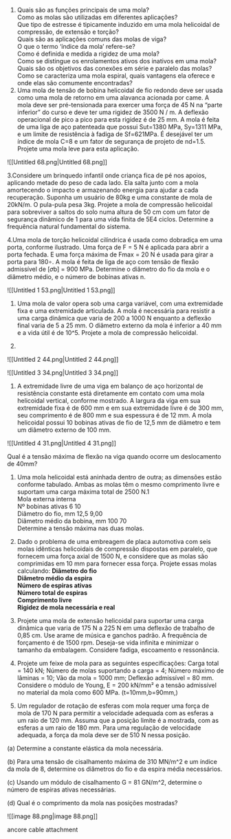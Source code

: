 1. Quais são as funções principais de uma mola?  
    Como as molas são utilizadas em diferentes aplicações?  
    Que tipo de estresse é tipicamente induzido em uma mola helicoidal de compressão, de extensão e torção?  
    Quais são as aplicações comuns das molas de viga?  
    O que o termo ‘índice da mola’ refere-se?  
    Como é definida e medida a rigidez de uma mola?  
    Como se distingue os enrolamentos ativos dos inativos em uma mola?  
    Quais são os objetivos das conexões em série e paralelo das molas?  
    Como se caracteriza uma mola espiral, quais vantagens ela oferece e onde elas são comumente encontradas?
2. Uma mola de tensão de bobina helicoidal de fio redondo deve ser usada como uma mola de retorno em uma alavanca acionada por came. A mola deve ser pré-tensionada para exercer uma força de 45 N na “parte inferior” do curso e deve ter uma rigidez de 3500 N / m. A deflexão operacional de pico a pico para esta rigidez é de 25 mm. A mola é feita de uma liga de aço patenteada que possui Sut=1380 MPa, Sy=1311 MPa, e um limite de resistência à fadiga de Sf=621MPa. É desejável ter um índice de mola C=8 e um fator de segurança de projeto de nd=1.5. Projete uma mola leve para esta aplicação.

  

![[Untitled 68.png|Untitled 68.png]]

3.Considere um brinquedo infantil onde criança fica de pé nos apoios, aplicando metade do peso de cada lado. Ela salta junto com a mola amortecendo o impacto e armazenando energia para ajudar a cada recuperação. Suponha um usuário de 80kg e uma constante de mola de 20kN/m. O pula-pula pesa 3kg. Projete a mola de compressão helicoidal para sobreviver a saltos do solo numa altura de 50 cm com um fator de segurança dinâmico de 1 para uma vida finita de 5E4 ciclos. Determine a frequência natural fundamental do sistema.

  

4.Uma mola de torção helicoidal cilíndrica é usada como dobradiça em uma porta, conforme ilustrado. Uma força de F = 5 N é aplicada para abrir a porta fechada. E uma força máxima de Fmax = 20 N é usada para girar a porta para 180∘. A mola é feita de liga de aço com tensão de flexão admissível de [𝜎b] = 900 MPa. Determine o diâmetro do fio da mola e o diâmetro médio, e o número de bobinas ativas n.

![[Untitled 1 53.png|Untitled 1 53.png]]

1. Uma mola de valor opera sob uma carga variável, com uma extremidade fixa e uma extremidade articulada. A mola é necessária para resistir a uma carga dinâmica que varia de 200 a 1000 N enquanto a deflexão final varia de 5 a 25 mm. O diâmetro externo da mola é inferior a 40 mm e a vida útil é de 10^5. Projete a mola de compressão helicoidal.

6.

![[Untitled 2 44.png|Untitled 2 44.png]]

  

![[Untitled 3 34.png|Untitled 3 34.png]]

1. A extremidade livre de uma viga em balanço de aço horizontal de resistência constante está diretamente em contato com uma mola helicoidal vertical, conforme mostrado. A largura da viga em sua extremidade fixa é de 600 mm e em sua extremidade livre é de 300 mm, seu comprimento é de 800 mm e sua espessura é de 12 mm. A mola helicoidal possui 10 bobinas ativas de fio de 12,5 mm de diâmetro e tem um diâmetro externo de 100 mm.

![[Untitled 4 31.png|Untitled 4 31.png]]

Qual é a tensão máxima de flexão na viga quando ocorre um deslocamento de 40mm?

  

1. Uma mola helicoidal está aninhada dentro de outra; as dimensões estão conforme tabulado. Ambas as molas têm o mesmo comprimento livre e suportam uma carga máxima total de 2500 N.1  
    Mola externa interna  
    Nº bobinas ativas 6 10  
    Diâmetro do fio, mm 12,5 9,00  
    Diâmetro médio da bobina, mm 100 70  
    Determine a tensão máxima nas duas molas.  
    
2. Dado o problema de uma embreagem de placa automotiva com seis molas idênticas helicoidais de compressão dispostas em paralelo, que fornecem uma força axial de 1500 N, e considere que as molas são comprimidas em 10 mm para fornecer essa força. Projete essas molas calculando: **Diâmetro do fio**   
    **Diâmetro médio da espira**  
    **Número de espiras ativas**   
    **Número total de espiras**   
    **Comprimento livre**  
    **Rigidez de mola necessária e real**  
    
3. Projete uma mola de extensão helicoidal para suportar uma carga dinâmica que varia de 175 N a 225 N em uma deflexão de trabalho de 0,85 cm. Use arame de música e ganchos padrão. A frequência de forçamento é de 1500 rpm. Deseja-se vida infinita e minimizar o tamanho da embalagem. Considere fadiga, escoamento e ressonância.
4. Projete um feixe de mola para as seguintes especificações: Carga total = 140 kN; Número de molas suportando a carga = 4; Número máximo de lâminas = 10; Vão da mola = 1000 mm; Deflexão admissível = 80 mm. Considere o módulo de Young, E = 200 kN/mm² e a tensão admissível no material da mola como 600 MPa. (t=10mm,b=90mm,)
5. Um regulador de rotação de esferas com mola requer uma força de mola de 170 N para permitir a velocidade adequada com as esferas a um raio de 120 mm. Assuma que a posição limite é a mostrada, com as esferas a um raio de 180 mm. Para uma regulação de velocidade adequada, a força da mola deve ser de 510 N nessa posição.

(a) Determine a constante elástica da mola necessária.

(b) Para uma tensão de cisalhamento máxima de 310 MN/m^2 e um índice da mola de 8, determine os diâmetros do fio e da espira média necessários.

(c) Usando um módulo de cisalhamento G = 81 GN/m^2, determine o número de espiras ativas necessárias.

(d) Qual é o comprimento da mola nas posições mostradas?

![[image 88.png|image 88.png]]

ancore cable attachment